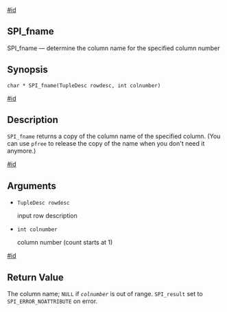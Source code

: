 [#id](#SPI-SPI-FNAME)

## SPI\_fname

SPI\_fname — determine the column name for the specified column number

## Synopsis

```
char * SPI_fname(TupleDesc rowdesc, int colnumber)
```

[#id](#id-1.8.12.9.4.5)

## Description

`SPI_fname` returns a copy of the column name of the specified column. (You can use `pfree` to release the copy of the name when you don't need it anymore.)

[#id](#id-1.8.12.9.4.6)

## Arguments

* `TupleDesc rowdesc`

  input row description

* `int colnumber`

  column number (count starts at 1)

[#id](#id-1.8.12.9.4.7)

## Return Value

The column name; `NULL` if *`colnumber`* is out of range. `SPI_result` set to `SPI_ERROR_NOATTRIBUTE` on error.